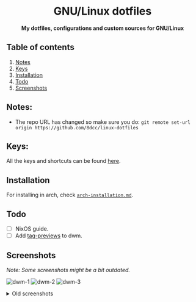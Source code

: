 <div align="center">
    <h1>GNU/Linux dotfiles</h1>
	<b>My dotfiles, configurations and custom sources for GNU/Linux</b>
</div>

## Table of contents
1. [Notes](#notes)
2. [Keys](#keys)
3. [Installation](#installation)
4. [Todo](#todo)
5. [Screenshots](#screenshots)

## Notes:
- The repo URL has changed so make sure you do: `git remote set-url origin https://github.com/8dcc/linux-dotfiles`

## Keys:
All the keys and shortcuts can be found [here](https://github.com/8dcc/linux-dotfiles/blob/main/dwm-cheatsheet.md).

## Installation
For installing in arch, check [`arch-installation.md`](arch-installation.md).

## Todo
- [ ] NixOS guide.
- [ ] Add [tag-previews](https://dwm.suckless.org/patches/tag-previews/) to dwm.

## Screenshots
*Note: Some screenshots might be a bit outdated.*

![dwm-1](https://user-images.githubusercontent.com/29655971/184676058-3b21db3a-724b-4469-bc03-4af3b329740f.png)
![dwm-2](https://user-images.githubusercontent.com/29655971/205071911-3a023757-7499-452a-9a90-b1ae02531004.png)
![dwm-3](https://user-images.githubusercontent.com/29655971/205075239-464894da-6ff7-440d-914f-a0efb7d617c0.png)


<details>
<summary>Old screenshots</summary>

![old-dwm-1](https://user-images.githubusercontent.com/29655971/184675847-9001b39c-4e7a-4a5b-a8f5-dabe1d50e107.png)
![slock-1](https://user-images.githubusercontent.com/29655971/184675917-acc63265-702d-468b-9d0c-e0784d9f970a.png)
</details>
